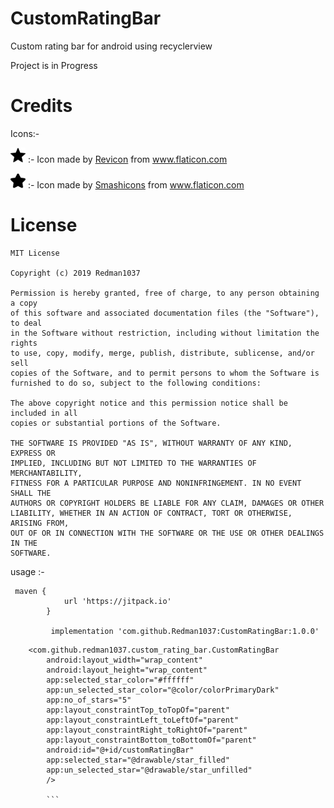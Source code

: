 # CustomRatingBar
Custom rating bar for android using recyclerview

Project is in Progress

# Credits

Icons:-

<img src="https://raw.githubusercontent.com/Redman1037/CustomRatingBar/master/custom_rating_bar/src/main/res/drawable/custom_rating_bar_star.png" width="24" height="24"> :- Icon made by [Revicon](https://www.flaticon.com/authors/revicon) from www.flaticon.com

<img src="https://raw.githubusercontent.com/Redman1037/CustomRatingBar/master/custom_rating_bar/src/main/res/drawable/custom_rating_bar_star_rounded.png" width="24" height="24">  :- Icon made by [Smashicons](https://www.flaticon.com/authors/smashicons) from www.flaticon.com


# License 

```
MIT License

Copyright (c) 2019 Redman1037

Permission is hereby granted, free of charge, to any person obtaining a copy
of this software and associated documentation files (the "Software"), to deal
in the Software without restriction, including without limitation the rights
to use, copy, modify, merge, publish, distribute, sublicense, and/or sell
copies of the Software, and to permit persons to whom the Software is
furnished to do so, subject to the following conditions:

The above copyright notice and this permission notice shall be included in all
copies or substantial portions of the Software.

THE SOFTWARE IS PROVIDED "AS IS", WITHOUT WARRANTY OF ANY KIND, EXPRESS OR
IMPLIED, INCLUDING BUT NOT LIMITED TO THE WARRANTIES OF MERCHANTABILITY,
FITNESS FOR A PARTICULAR PURPOSE AND NONINFRINGEMENT. IN NO EVENT SHALL THE
AUTHORS OR COPYRIGHT HOLDERS BE LIABLE FOR ANY CLAIM, DAMAGES OR OTHER
LIABILITY, WHETHER IN AN ACTION OF CONTRACT, TORT OR OTHERWISE, ARISING FROM,
OUT OF OR IN CONNECTION WITH THE SOFTWARE OR THE USE OR OTHER DEALINGS IN THE
SOFTWARE.
```

usage :-

```
 maven {
            url 'https://jitpack.io'
        }
        
         implementation 'com.github.Redman1037:CustomRatingBar:1.0.0'

```

```
    <com.github.redman1037.custom_rating_bar.CustomRatingBar
        android:layout_width="wrap_content"
        android:layout_height="wrap_content"
        app:selected_star_color="#ffffff"
        app:un_selected_star_color="@color/colorPrimaryDark"
        app:no_of_stars="5"
        app:layout_constraintTop_toTopOf="parent"
        app:layout_constraintLeft_toLeftOf="parent"
        app:layout_constraintRight_toRightOf="parent"
        app:layout_constraintBottom_toBottomOf="parent"
        android:id="@+id/customRatingBar"
        app:selected_star="@drawable/star_filled"
        app:un_selected_star="@drawable/star_unfilled"
        />
        
        ```

